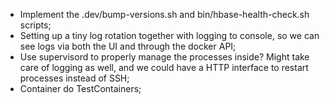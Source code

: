 - Implement the .dev/bump-versions.sh and bin/hbase-health-check.sh scripts;
- Setting up a tiny log rotation together with logging to console, so we can see
  logs via both the UI and through the docker API;
- Use supervisord to properly manage the processes inside? Might take care of
  logging as well, and we could have a HTTP interface to restart processes instead of SSH;
- Container do TestContainers;
